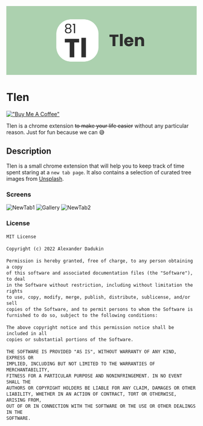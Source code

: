 ![Cover](./images/github_cover.png)

# Tlen

[!["Buy Me A Coffee"](https://www.buymeacoffee.com/assets/img/custom_images/orange_img.png)](https://www.buymeacoffee.com/algoclub)


Tlen is a chrome extension ~~to make your life easier~~ without any particular reason. Just for fun because we can 😅

## Description

Tlen is a small chrome extension that will help you to keep track of time spent staring at a `new tab page`. It also contains a selection of curated tree images from [Unsplash](https://unsplash.com/).

### Screens

![NewTab1](./images/tlen_1.png)
![Gallery](./images/tlen_2.png)
![NewTab2](./images/tlen_3.png)


### License

```text
MIT License

Copyright (c) 2022 Alexander Dadukin

Permission is hereby granted, free of charge, to any person obtaining a copy
of this software and associated documentation files (the "Software"), to deal
in the Software without restriction, including without limitation the rights
to use, copy, modify, merge, publish, distribute, sublicense, and/or sell
copies of the Software, and to permit persons to whom the Software is
furnished to do so, subject to the following conditions:

The above copyright notice and this permission notice shall be included in all
copies or substantial portions of the Software.

THE SOFTWARE IS PROVIDED "AS IS", WITHOUT WARRANTY OF ANY KIND, EXPRESS OR
IMPLIED, INCLUDING BUT NOT LIMITED TO THE WARRANTIES OF MERCHANTABILITY,
FITNESS FOR A PARTICULAR PURPOSE AND NONINFRINGEMENT. IN NO EVENT SHALL THE
AUTHORS OR COPYRIGHT HOLDERS BE LIABLE FOR ANY CLAIM, DAMAGES OR OTHER
LIABILITY, WHETHER IN AN ACTION OF CONTRACT, TORT OR OTHERWISE, ARISING FROM,
OUT OF OR IN CONNECTION WITH THE SOFTWARE OR THE USE OR OTHER DEALINGS IN THE
SOFTWARE.
```